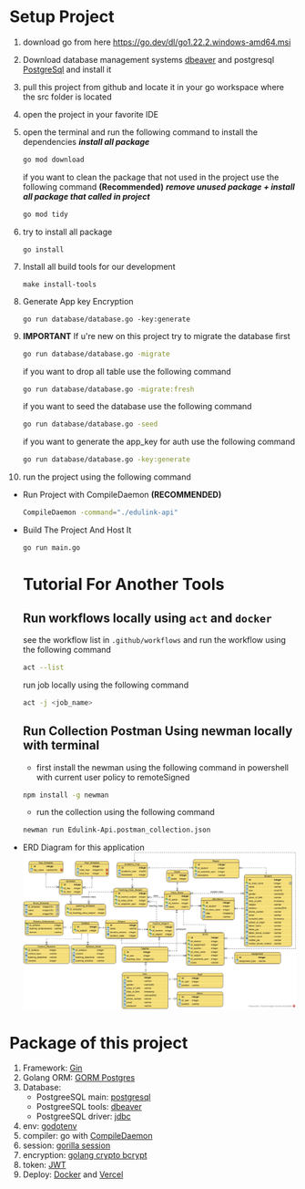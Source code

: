 # Setup Project

1. download go from here <https://go.dev/dl/go1.22.2.windows-amd64.msi>
2. Download database management systems [dbeaver](https://dbeaver.io/download/) and postgresql [PostgreSql](https://www.postgresql.org/download/) and install it
3. pull this project from github and locate it in your go workspace where the src folder is located
4. open the project in your favorite IDE
5. open the terminal and run the following command to install the dependencies
    **_install all package_**

    ```bash
    go mod download
    ```

    if you want to clean the package that not used in the project use the following command **(Recommended)**
    **_remove unused package + install all package that called in project_**

    ```bash
    go mod tidy
    ```

6. try to install all package

    ```
    go install
    ```

7. Install all build tools for our development

    ```
    make install-tools
    ```
8. Generate App key Encryption

    ```
    go run database/database.go -key:generate
    ```
9. **IMPORTANT** If u're new on this project try to migrate the database first

    ```bash
    go run database/database.go -migrate
    ```

    if you want to drop all table use the following command

    ```bash
    go run database/database.go -migrate:fresh
    ```

    if you want to seed the database use the following command

    ```bash
    go run database/database.go -seed
    ```

    if you want to generate the app_key for auth use the following command

    ```bash
    go run database/database.go -key:generate
    ```

10. run the project using the following command

- Run Project with CompileDaemon **(RECOMMENDED)**

    ```bash
    CompileDaemon -command="./edulink-api"
    ```

- Build The Project And Host It

    ```bash
    go run main.go
    ```

    # Tutorial For Another Tools

    ## Run workflows locally using `act` and `docker`
    see the workflow list in `.github/workflows` and run the workflow using the following command

    ```bash
    act --list
    ```

    run job locally using the following command

    ```bash
    act -j <job_name>
    ```

    ## Run Collection Postman Using newman locally with terminal
        
    - first install the newman using the following command in powershell with current user policy to remoteSigned
    ```bash
    npm install -g newman
    ```

    - run the collection using the following command
    ```bash
    newman run Edulink-Api.postman_collection.json
    ```

- ERD Diagram for this application
    <img src="./erd-edulink.jpg" alt="edulink-erd">


# Package of this project

1. Framework: [Gin](https://gin-gonic.com/docs/quickstart/)
2. Golang ORM: [GORM Postgres](https://gorm.io/docs/connecting_to_the_database.html#PostgreSQL)
3. Database:
    - PostgreeSQL main: [postgresql](https://www.postgresql.org/download/)
    - PostgreeSQL tools: [dbeaver](https://dbeaver.io/download/)
    - PostgreeSQL driver: [jdbc](https://jdbc.postgresql.org/download/)
4. env: [godotenv](https://github.com/joho/godotenv)
5. compiler: go with [CompileDaemon](https://github.com/githubnemo/CompileDaemon)
6. session: [gorilla session](https://github.com/gorilla/sessions)
7. encryption: [golang crypto bcrypt](https://pkg.go.dev/golang.org/x/crypto/bcrypt)
8. token: [JWT](https://jwt.io/)
9. Deploy: [Docker](https://www.docker.com/) and [Vercel](https://vercel.com/)
